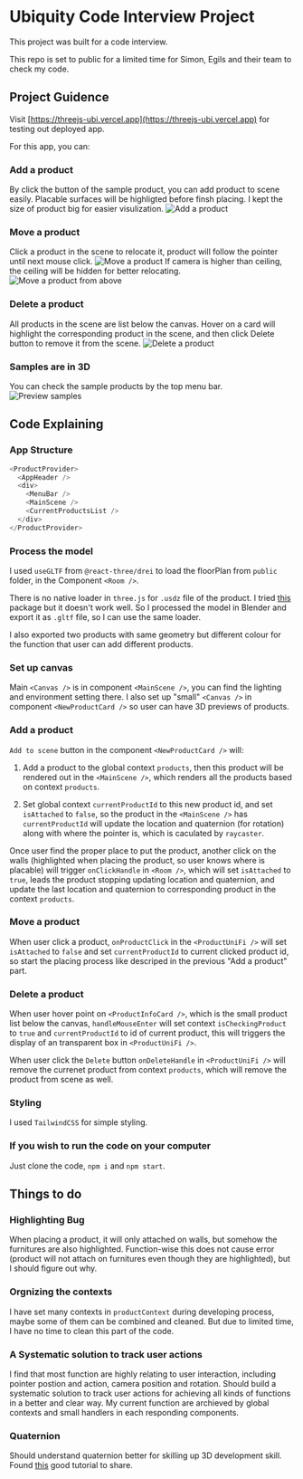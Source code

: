 # Ubiquity Code Interview Project

This project was built for a code interview.

This repo is set to public for a limited time for Simon, Egils and their team to check my code.

## Project Guidence

Visit [https://threejs-ubi.vercel.app](https://threejs-ubi.vercel.app) for testing out deployed app.

For this app, you can:

### Add a product

By click the button of the sample product, you can add product to scene easily. Placable surfaces will be highligted before finsh placing.
I kept the size of product big for easier visulization.
![Add a product](./public/manual/Add_a_product.gif)

### Move a product

Click a product in the scene to relocate it, product will follow the pointer until next mouse click.
![Move a product](./public/manual/Move_a_product.gif)
If camera is higher than ceiling, the ceiling will be hidden for better relocating.
![Move a product from above](./public/manual/Move_a_product_2.gif)

### Delete a product

All products in the scene are list below the canvas. Hover on a card will highlight the corresponding product in the scene, and then click Delete button to remove it from the scene.
![Delete a product](./public/manual/Delete_a_product.gif)

### Samples are in 3D

You can check the sample products by the top menu bar.
![Preview samples](./public/manual/Preview_samples.gif)

## Code Explaining

### App Structure

```ts
<ProductProvider>
  <AppHeader />
  <div>
    <MenuBar />
    <MainScene />
    <CurrentProductsList />
  </div>
</ProductProvider>
```

### Process the model

I used `useGLTF` from `@react-three/drei` to load the floorPlan from `public` folder, in the Component `<Room />`.

There is no native loader in `three.js` for `.usdz` file of the product. I tried [this](https://www.npmjs.com/package/three-usdz-loader) package but it doesn't work well. So I processed the model in Blender and export it as `.gltf` file, so I can use the same loader.

I also exported two products with same geometry but different colour for the function that user can add different products.

### Set up canvas

Main `<Canvas />` is in component `<MainScene />`, you can find the lighting and environment setting there. I also set up "small" `<Canvas />` in component `<NewProductCard />` so user can have 3D previews of products.

### Add a product

`Add to scene` button in the component `<NewProductCard />` will:

1. Add a product to the global context `products`, then this product will be rendered out in the `<MainScene />`, which renders all the products based on context `products`.

2. Set global context `currentProductId` to this new product id, and set `isAttached` to `false`, so the product in the `<MainScene />` has `currentProductId` will update the location and quaternion (for rotation) along with where the pointer is, which is caculated by `raycaster`.

Once user find the proper place to put the product, another click on the walls (highlighted when placing the product, so user knows where is placable) will trigger `onClickHandle` in `<Room />`, which will set `isAttached` to `true`, leads the product stopping updating location and quaternion, and update the last location and quaternion to corresponding product in the context `products`.

### Move a product

When user click a product, `onProductClick` in the `<ProductUniFi />` will set `isAttached` to `false` and set `currentProductId` to current clicked product id, so start the placing process like descriped in the previous "Add a product" part.

### Delete a product

When user hover point on `<ProductInfoCard />`, which is the small product list below the canvas, `handleMouseEnter` will set context `isCheckingProduct` to `true` and `currentProductId` to id of current product, this will triggers the display of an transparent box in `<ProductUniFi />`.

When user click the `Delete` button `onDeleteHandle` in `<ProductUniFi />` will remove the currenet product from context `products`, which will remove the product from scene as well.

### Styling

I used `TailwindCSS` for simple styling.

### If you wish to run the code on your computer

Just clone the code, `npm i` and `npm start`.

## Things to do

### Highlighting Bug

When placing a product, it will only attached on walls, but somehow the furnitures are also highlighted. Function-wise this does not cause error (product will not attach on furnitures even though they are highlighted), but I should figure out why.

### Orgnizing the contexts

I have set many contexts in `productContext` during developing process, maybe some of them can be combined and cleaned. But due to limited time, I have no time to clean this part of the code.

### A Systematic solution to track user actions

I find that most function are highly relating to user interaction, including pointer postion and action, camera position and rotation. Should build a systematic solution to track user actions for achieving all kinds of functions in a better and clear way. My current function are archieved by global contexts and small handlers in each responding components.

### Quaternion

Should understand quaternion better for skilling up 3D development skill. Found [this](https://eater.net/quaternions/) good tutorial to share.
